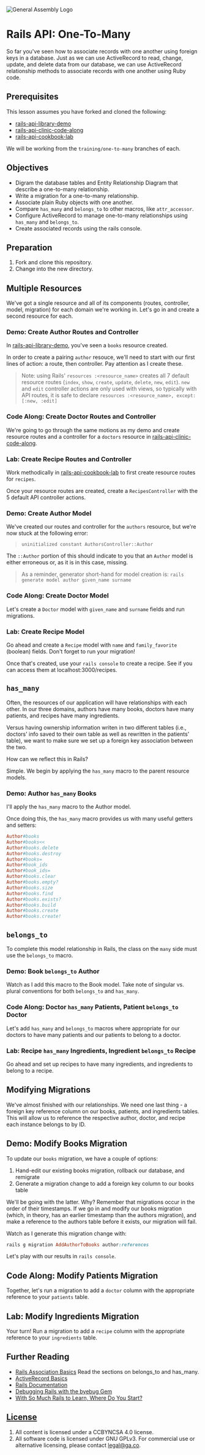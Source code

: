 ![General Assembly Logo](http://i.imgur.com/ke8USTq.png)

# Rails API: One-To-Many

So far you've seen how to associate records with one another using foreign keys
 in a database.
Just as we can use ActiveRecord to read, change, update, and delete data from
 our database, we can use ActiveRecord relationship methods to associate records
 with one another using Ruby code.

## Prerequisites

This lesson assumes you have forked and cloned the following:

-   [rails-api-library-demo](https://github.com/ga-wdi-boston/rails-api-library-demo)
-   [rails-api-clinic-code-along](https://github.com/ga-wdi-boston/rails-api-clinic-code-along)
-   [rails-api-cookbook-lab](https://github.com/ga-wdi-boston/rails-api-cookbook-lab)

We will be working from the `training/one-to-many` branches of each.

## Objectives

-   Digram the database tables and Entity Relationship Diagram that describe a
 one-to-many relationship.
-   Write a migration for a one-to-many relationship.
-   Associate plain Ruby objects with one another.
-   Compare `has_many` and `belongs_to` to other macros, like `attr_accessor`.
-   Configure ActiveRecord to manage one-to-many relationships using `has_many`
 and `belongs_to`.
-   Create associated records using the rails console.

## Preparation

1.  Fork and clone this repository.
1.  Change into the new directory.

## Multiple Resources

We've got a single resource and all of its components (routes, controller,
model, migration) for each domain we're working in. Let's go in and create a
second resource for each.

### Demo: Create Author Routes and Controller

In [rails-api-library-demo](https://github.com/ga-wdi-boston/rails-api-library-demo),
you've seen a `books` resource created.

In order to create a pairing `author` resouce, we'll need to start with our
first lines of action: a route, then controller. Pay attention as I create
these.

> Note: using Rails' `resources :<resource_name>` creates all 7 default resource
> routes (`index`, `show`, `create`, `update`, `delete`, `new`, `edit`).
> `new` and `edit` controller actions are only used with views, so typically
> with API routes, it is safe to declare
> `resources :<resource_name>, except: [:new, :edit]`

### Code Along: Create Doctor Routes and Controller

We're going to go through the same motions as my demo and create resource
routes and a controller for a `doctors` resource in [rails-api-clinic-code-along](https://github.com/ga-wdi-boston/rails-api-clinic-code-along).

### Lab: Create Recipe Routes and Controller

Work methodically in [rails-api-cookbook-lab](https://github.com/ga-wdi-boston/rails-api-cookbook-lab)
to first create resource routes for `recipes`.

Once your resource routes are created, create a `RecipesController` with the 5
default API controller actions.

### Demo: Create Author Model

We've created our routes and controller for the `authors` resource, but we're
now stuck at the following error:

> `uninitialized constant AuthorsController::Author`

The `::Author` portion of this should indicate to you that an `Author` model is
either erroneous or, as it is in this case, missing.

> As a reminder, generator short-hand for model creation is:
> `rails generate model author given_name surname`

### Code Along: Create Doctor Model

Let's create a `Doctor` model with `given_name` and `surname` fields and run
migrations.

### Lab: Create Recipe Model

Go ahead and create a `Recipe` model with `name` and `family_favorite`
(boolean) fields.  Don't forget to run your migration!

Once that's created, use your `rails console` to create a recipe. See if you
can access them at localhost:3000/recipes.

## `has_many`

Often, the resources of our application will have relationships with each
other. In our three domains, authors have many books, doctors have many
patients, and recipes have many ingredients.

Versus having ownership information writen in two different tables (i.e.,
doctors' info saved to their own table as well as rewritten in the patients'
table), we want to make sure we set up a foreign key association between the
two.

How can we reflect this in Rails?

Simple. We begin by applying the `has_many` macro to the parent resource models.

### Demo: Author `has_many` Books

I'll apply the `has_many` macro to the Author model.

Once doing this, the `has_many` macro provides us with many useful getters and
setters:

```rb
Author#books
Author#books<<
Author#books.delete
Author#books.destroy
Author#books=
Author#book_ids
Author#book_ids=
Author#books.clear
Author#books.empty?
Author#books.size
Author#books.find
Author#books.exists?
Author#books.build
Author#books.create
Author#books.create!
```

## `belongs_to`

To complete this model relationship in Rails, the class on the `many` side must
use the `belongs_to` macro.

### Demo: Book `belongs_to` Author

Watch as I add this macro to the Book model. Take note of singular vs. plural
conventions for both `belongs_to` and `has_many`.

### Code Along: Doctor `has_many` Patients, Patient `belongs_to` Doctor

Let's add `has_many` and `belongs_to` macros where appropriate for our doctors
to have many patients and our patients to belong to a doctor.

### Lab: Recipe `has_many` Ingredients, Ingredient `belongs_to` Recipe

Go ahead and set up recipes to have many ingredients, and ingredients to belong
to a recipe.

## Modifying Migrations

We've almost finished with our relationships. We need one last thing - a
foreign key reference column on our books, patients, and ingredients tables.
This will allow us to reference the respective author, doctor, and recipe each
instance belongs to by ID.

## Demo: Modify Books Migration

To update our `books` migration, we have a couple of options:

1.  Hand-edit our existing books migration, rollback our database, and remigrate
1.  Generate a migration change to add a foreign key column to our books table

We'll be going with the latter. Why? Remember that migrations occur in the
order of their timestamps. If we go in and modify our books migration (which,
in theory, has an earlier timestamp than the authors migration), and make a
reference to the authors table before it exists, our migration will fail.

Watch as I generate this migration change with:

```ruby
rails g migration AddAuthorToBooks author:references
```

Let's play with our results in `rails console`.

## Code Along: Modify Patients Migration

Together, let's run a migration to add a `doctor` column with the appropriate
 reference to your `patients` table.

## Lab: Modify Ingredients Migration

Your turn! Run a migration to add a `recipe` column with the appropriate
 reference to your `ingredients` table.

## Further Reading

-   [Rails Association Basics](http://guides.rubyonrails.org/association_basics.html)
 Read the sections on belongs_to and has_many.
-   [ActiveRecord Basics](http://guides.rubyonrails.org/active_record_basics.html)
-   [Rails Documentation](http://api.rubyonrails.org/)
-   [Debugging Rails with the byebug Gem](http://guides.rubyonrails.org/debugging_rails_applications.html#debugging-with-the-byebug-gem)
-   [With So Much Rails to Learn, Where Do You Start?](http://www.justinweiss.com/blog/2015/05/25/with-so-much-rails-to-learn/)

## [License](LICENSE)

1.  All content is licensed under a CC­BY­NC­SA 4.0 license.
1.  All software code is licensed under GNU GPLv3. For commercial use or alternative
licensing, please contact legal@ga.co.
